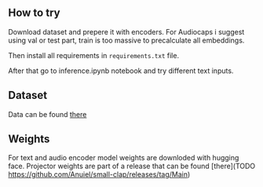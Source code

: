 ## How to try

Download dataset and prepere it with encoders. For Audiocaps i suggest using val or test part, train is too massive to precalculate all embeddings.

Then install all requirements in `requirements.txt` file.

After that go to inference.ipynb notebook and try different text inputs. 

## Dataset

Data can be found [there](https://github.com/OFA-Sys/ONE-PEACE/blob/main/datasets.md#:~:text=Dataset%20for%20AudioCaps)

## Weights

For text and audio encoder model weights are downloded with hugging face. Projector weights are part of a release that can be found [there](TODO https://github.com/Anuiel/small-clap/releases/tag/Main)
